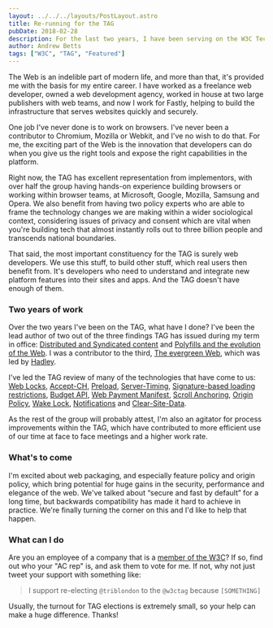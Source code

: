 ```yaml
---
layout: ../../../layouts/PostLayout.astro
title: Re-running for the TAG
pubDate: 2018-02-28
description: For the last two years, I have been serving on the W3C Technical Architecture Group, which is responsible for stewardship of the architecture of the World Wide Web. I’d like to be re-elected to that position, and you can help!
author: Andrew Betts
tags: ["W3C", "TAG", "Featured"]
---
```


The Web is an indelible part of modern life, and more than that, it's provided me with the basis for my entire career.  I have worked as a freelance web developer, owned a web development agency, worked in house at two large publishers with web teams, and now I work for Fastly, helping to build the infrastructure that serves websites quickly and securely.

One job I've never done is to work on browsers.  I've never been a contributor to Chromium, Mozilla or Webkit, and I've no wish to do that.  For me, the exciting part of the Web is the innovation that developers can do when you give us the right tools and expose the right capabilities in the platform.

Right now, the TAG has excellent representation from implementors, with over half the group having hands-on experience building browsers or working within browser teams, at Microsoft, Google, Mozilla, Samsung and Opera.  We also benefit from having two policy experts who are able to frame the technology changes we are making within a wider sociological context, considering issues of privacy and consent which are vital when you're building tech that almost instantly rolls out to three billion people and transcends national boundaries.

That said, the most important constituency for the TAG is surely web developers.  We use this stuff, to build other stuff, which real users then benefit from.  It's developers who need to understand and integrate new platform features into their sites and apps.  And the TAG doesn't have enough of them.

### Two years of work

Over the two years I've been on the TAG, what have I done? I've been the lead author of two out of the three findings TAG has issued during my term in office: [Distributed and Syndicated content](https://www.w3.org/2001/tag/doc/distributed-content/) and [Polyfills and the evolution of the Web](https://www.w3.org/2001/tag/doc/polyfills/). I was a contributor to the third, [The evergreen Web](https://www.w3.org/2001/tag/doc/evergreen-web/), which was led by [Hadley](https://hadleybeeman.com/).

I've led the TAG review of many of the technologies that have come to us: [Web Locks](https://github.com/w3ctag/design-reviews/issues/217), [Accept-CH](https://github.com/w3ctag/design-reviews/issues/206), [Preload](https://github.com/w3ctag/design-reviews/issues/202), [Server-Timing](https://github.com/w3ctag/design-reviews/issues/188), [Signature-based loading restrictions](https://github.com/w3ctag/design-reviews/issues/186), [Budget API](https://github.com/w3ctag/design-reviews/issues/169), [Web Payment Manifest](https://github.com/w3ctag/design-reviews/issues/162), [Scroll Anchoring](https://github.com/w3ctag/design-reviews/issues/142), [Origin Policy](https://github.com/w3ctag/design-reviews/issues/127), [Wake Lock](https://github.com/w3ctag/design-reviews/issues/126), [Notifications](https://github.com/w3ctag/design-reviews/issues/94) and [Clear-Site-Data](https://github.com/w3ctag/design-reviews/issues/62).

As the rest of the group will probably attest, I'm also an agitator for process improvements within the TAG, which have contributed to more efficient use of our time at face to face meetings and a higher work rate.

### What's to come

I'm excited about web packaging, and especially feature policy and origin policy, which bring potential for huge gains in the security, performance and elegance of the web.  We've talked about &#8220;secure and fast by default&#8221; for a long time, but backwards compatibility has made it hard to achieve in practice.  We're finally turning the corner on this and I'd like to help that happen.

### What can I do

Are you an employee of a company that is a <a href="https://www.w3.org/Consortium/Member/List">member of the W3C</a>?  If so, find out who your "AC rep" is, and ask them to vote for me.  If not, why not just tweet your support with something like:

> I support re-electing `@triblondon` to the `@w3ctag` because `[SOMETHING]`

Usually, the turnout for TAG elections is extremely small, so your help can make a huge difference.  Thanks!